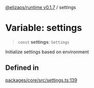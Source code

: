 [@elizaos/runtime v0.1.7](../index.md) / settings

# Variable: settings

> `const` **settings**: `Settings`

Initialize settings based on environment

## Defined in

[packages/core/src/settings.ts:139](https://github.com/elizaOS/eliza/blob/main/packages/core/src/settings.ts#L139)
